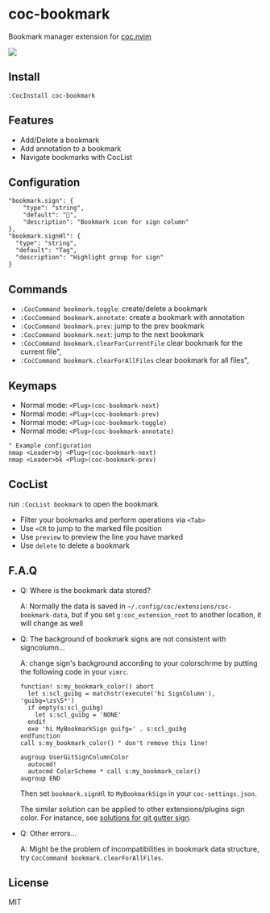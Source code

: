 # coc-bookmark

Bookmark manager extension for [coc.nvim](https://github.com/neoclide/coc.nvim)

![](https://user-images.githubusercontent.com/20282795/84043167-8a819680-a9d8-11ea-9f32-e980ff569a0d.png)

## Install

```
:CocInstall coc-bookmark
```

## Features

- Add/Delete a bookmark
- Add annotation to a bookmark
- Navigate bookmarks with CocList

## Configuration

```jsonc
"bookmark.sign": {
    "type": "string",
    "default": "🔖",
    "description": "Bookmark icon for sign column"
},
"bookmark.signHl": {
  "type": "string",
  "default": "Tag",
  "description": "Highlight group for sign"
}
```

## Commands

- `:CocCommand bookmark.toggle`: create/delete a bookmark
- `:CocCommand bookmark.annotate`: create a bookmark with annotation
- `:CocCommand bookmark.prev`: jump to the prev bookmark
- `:CocCommand bookmark.next`: jump to the next bookmark
- `:CocCommand bookmark.clearForCurrentFile` clear bookmark for the current file",
- `:CocCommand bookmark.clearForAllFiles` clear bookmark for all files",

## Keymaps

- Normal mode: `<Plug>(coc-bookmark-next)`
- Normal mode: `<Plug>(coc-bookmark-prev)`
- Normal mode: `<Plug>(coc-bookmark-toggle)`
- Normal mode: `<Plug>(coc-bookmark-annotate)`

```vim
" Example configuration
nmap <Leader>bj <Plug>(coc-bookmark-next)
nmap <Leader>bk <Plug>(coc-bookmark-prev)
```

## CocList

run `:CocList bookmark` to open the bookmark

- Filter your bookmarks and perform operations via `<Tab>`
- Use `<CR` to jump to the marked file position
- Use `preview` to preview the line you have marked
- Use `delete` to delete a bookmark

## F.A.Q

- Q: Where is the bookmark data stored?

  A: Normally the data is saved in `~/.config/coc/extensions/coc-bookmark-data`, but if you set `g:coc_extension_root` to another location, it will change as well

- Q: The background of bookmark signs are not consistent with signcolumn...

  A: change sign's background according to your colorschrme by putting the following code in your `vimrc`.

  ```vim
  function! s:my_bookmark_color() abort
    let s:scl_guibg = matchstr(execute('hi SignColumn'), 'guibg=\zs\S*')
    if empty(s:scl_guibg)
      let s:scl_guibg = 'NONE'
    endif
    exe 'hi MyBookmarkSign guifg=' . s:scl_guibg
  endfunction
  call s:my_bookmark_color() " don't remove this line!

  augroup UserGitSignColumnColor
    autocmd!
    autocmd ColorScheme * call s:my_bookmark_color()
  augroup END
  ```

  Then set `bookmark.signHl` to `MyBookmarkSign` in your `coc-settings.json`.

  The similar solution can be applied to other extensions/plugins sign color. For instance, see [solutions for git gutter sign](https://github.com/voldikss/dotfiles/blob/06d99c398933f6b9c024793252f2e6f8a25d9d22/home/.config/nvim/init.vim#L333-L355).

- Q: Other errors...

  A: Might be the problem of incompatibilities in bookmark data structure, try `CocCommand bookmark.clearForAllFiles`.

## License

MIT
